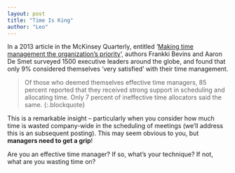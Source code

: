 ```yaml
---
layout: post
title: "Time Is King"
author: "Leo"
---
```


In a 2013 article in the McKinsey Quarterly, entitled ‘[Making time management
the organization’s priority](http://www.mckinsey.com/insights/organization/making_time_management_the_organizations_priority)‘, authors Frankki Bevins and Aaron De Smet surveyed
1500 executive leaders around the globe, and found that only 9% considered
themselves ‘very satisfied’ with their time management.

> Of those who deemed themselves effective time managers, 85 percent reported
> that they received strong support in scheduling and allocating time. Only 7
> percent of ineffective time allocators said the same.
{:.blockquote}

This is a remarkable insight – particularly when you consider how much time is
wasted company-wide in the scheduling of meetings (we’ll address this is an
subsequent posting). This may seem obvious to you, but **managers need to get a
grip**!

Are you an effective time manager? If so, what’s your technique? If not, what
are you wasting time on?
